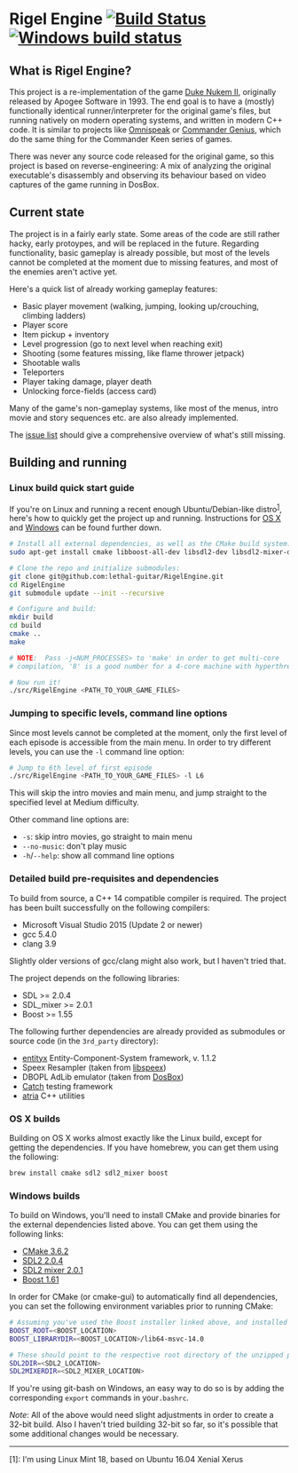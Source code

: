 # Rigel Engine [![Build Status](https://travis-ci.org/lethal-guitar/RigelEngine.svg?branch=master)](https://travis-ci.org/lethal-guitar/RigelEngine) [![Windows build status](https://ci.appveyor.com/api/projects/status/7yen9qaccci2vklw/branch/master?svg=true)](https://ci.appveyor.com/project/lethal-guitar/rigelengine/branch/master)

## What is Rigel Engine?

This project is a re-implementation of the game [Duke Nukem II](
https://en.wikipedia.org/wiki/Duke_Nukem_II), originally released by Apogee
Software in 1993. The end goal is to have a (mostly) functionally identical
runner/interpreter for the original game's files, but running natively on
modern operating systems, and written in modern C++ code. It is similar to
projects like [Omnispeak](https://davidgow.net/keen/omnispeak.html) or
[Commander Genius](http://clonekeenplus.sourceforge.net), which do the same
thing for the Commander Keen series of games.

There was never any source code released for the original game, so this project
is based on reverse-engineering: A mix of analyzing the original executable's
disassembly and observing its behaviour based on video captures of the game
running in DosBox.

## Current state

The project is in a fairly early state. Some areas of the
code are still rather hacky, early protoypes, and will be replaced in the future.
Regarding functionality, basic gameplay is already possible, but most of the levels
cannot be completed at the moment due to missing features, and most of the enemies
aren't active yet.

Here's a quick list of already working gameplay features:

* Basic player movement (walking, jumping, looking up/crouching, climbing ladders)
* Player score
* Item pickup + inventory
* Level progression (go to next level when reaching exit)
* Shooting (some features missing, like flame thrower jetpack)
* Shootable walls
* Teleporters
* Player taking damage, player death
* Unlocking force-fields (access card)

Many of the game's non-gameplay systems, like most of the menus, intro movie and story
sequences etc. are also already implemented.

The [issue list](https://github.com/lethal-guitar/RigelEngine/issues) should give a comprehensive overview of what's still missing.

## Building and running

### Linux build quick start guide

If you're on Linux and running a recent enough Ubuntu/Debian-like distro<sup>[1](#foot-note-linux)</sup>,
here's how to quickly get the project up and running. Instructions for
[OS X](#mac-build-instructions) and [Windows](#windows-build-instructions) can
be found further down.

```bash
# Install all external dependencies, as well as the CMake build system:
sudo apt-get install cmake libboost-all-dev libsdl2-dev libsdl2-mixer-dev

# Clone the repo and initialize submodules:
git clone git@github.com:lethal-guitar/RigelEngine.git
cd RigelEngine
git submodule update --init --recursive

# Configure and build:
mkdir build
cd build
cmake ..
make

# NOTE:  Pass -j<NUM_PROCESSES> to 'make' in order to get multi-core
# compilation, '8' is a good number for a 4-core machine with hyperthreading

# Now run it!
./src/RigelEngine <PATH_TO_YOUR_GAME_FILES>
```

### Jumping to specific levels, command line options

Since most levels cannot be completed at the moment, only the first level of each episode is accessible
from the main menu. In order to try different levels, you can use the `-l` command line option:

```bash
# Jump to 6th level of first episode
./src/RigelEngine <PATH_TO_YOUR_GAME_FILES> -l L6
```

This will skip the intro movies and main menu, and jump straight to the specified level at Medium difficulty.

Other command line options are:

* `-s`: skip intro movies, go straight to main menu
* `--no-music`: don't play music
* `-h`/`--help`: show all command line options

### Detailed build pre-requisites and dependencies

To build from source, a C++ 14 compatible compiler is required. The project has been
built successfully on the following compilers:

* Microsoft Visual Studio 2015 (Update 2 or newer)
* gcc 5.4.0
* clang 3.9

Slightly older versions of gcc/clang might also work, but I haven't tried that.

The project depends on the following libraries:

* SDL >= 2.0.4
* SDL\_mixer >= 2.0.1
* Boost >= 1.55

The following further dependencies are already provided as submodules or source
code (in the `3rd_party` directory):

* [entityx](https://github.com/alecthomas/entityx) Entity-Component-System framework, v. 1.1.2
* Speex Resampler (taken from [libspeex](http://www.speex.org/))
* DBOPL AdLib emulator (taken from [DosBox](http://www.dosbox.com/))
* [Catch](https://github.com/philsquared/Catch) testing framework
* [atria](https://github.com/Ableton/atria) C++ utilities

### <a name="mac-build-instructions">OS X builds</a>

Building on OS X works almost exactly like the Linux build, except for getting
the dependencies. If you have homebrew, you can get them using the following:

```bash
brew install cmake sdl2 sdl2_mixer boost
```

### <a name="windows-build-instructions">Windows builds</a>

To build on Windows, you'll need to install CMake and provide binaries for the
external dependencies listed above. You can get them using the following links:

* [CMake 3.6.2](https://cmake.org/files/v3.6/cmake-3.6.2-win64-x64.zip)
* [SDL2 2.0.4](https://www.libsdl.org/release/SDL2-devel-2.0.4-VC.zip)
* [SDL2 mixer 2.0.1](https://www.libsdl.org/projects/SDL_mixer/release/SDL2_mixer-devel-2.0.1-VC.zip)
* [Boost 1.61](https://sourceforge.net/projects/boost/files/boost-binaries/1.61.0/boost_1_61_0-msvc-14.0-64.exe/download)

In order for CMake (or cmake-gui) to automatically find all dependencies, you
can set the following environment variables prior to running CMake:

```bash
# Assuming you've used the Boost installer linked above, and installed to BOOST_LOCATION
BOOST_ROOT=<BOOST_LOCATION>
BOOST_LIBRARYDIR=<BOOST_LOCATION>/lib64-msvc-14.0

# These should point to the respective root directory of the unzipped packages linked above
SDL2DIR=<SDL2_LOCATION>
SDL2MIXERDIR=<SDL2_MIXER_LOCATION>
```

If you're using git-bash on Windows, an easy way to do so is by adding the
corresponding `export` commands in your`.bashrc`.

_Note_: All of the above would need slight adjustments in order to create a
32-bit build. Also I haven't tried building 32-bit so far, so it's possible
that some additional changes would be necessary.

***

<a name="foot-note-linux">[1]</a>: I'm using Linux Mint 18, based on Ubuntu 16.04 Xenial Xerus
